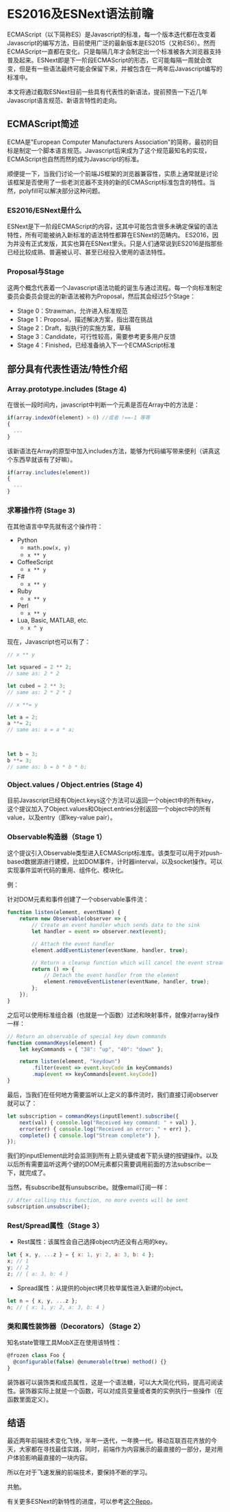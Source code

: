 # ES2016及ESNext语法前瞻
ECMAScript（以下简称ES）是Javascript的标准，每一个版本迭代都在改变着Javascript的编写方法，目前使用广泛的最新版本是ES2015（又称ES6）。然而ECMAScript一直都在变化，只是每隔几年才会制定出一个标准被各大浏览器支持普及起来。ESNext即是下一阶段ECMAScript的形态，它可能每隔一周就会改变，但是有一些语法最终可能会保留下来，并被包含在一两年后Javascript编写的标准中。

本文将通过截取ESNext目前一些具有代表性的新语法，提前预告一下近几年Javascript语言规范、新语言特性的走向。

## ECMAScript简述
ECMA是"European Computer Manufacturers Association"的简称，最初的目标是制定一个脚本语言规范。Javascript后来成为了这个规范最知名的实现，ECMAScript也自然而然的成为Javascript的标准。

顺便提一下，当我们讨论一个前端JS框架的浏览器兼容性，实质上通常就是讨论该框架是否使用了一些老浏览器不支持的新的ECMAScript标准包含的特性。当然，polyfill可以解决部分这种问题。

### ES2016/ESNext是什么
ESNext是下一阶段ECMAScript的内容，这其中可能包含很多未确定保留的语法特性，所有可能被纳入新标准的语法特性都算在ESNext的范畴内。
ES2016，因为并没有正式发版，其实也算在ESNext里头。只是人们通常说到ES2016是指那些已经比较成熟、普遍被认可、甚至已经投入使用的语法特性。

### Proposal与Stage
这两个概念代表着一个Javascript语法功能的诞生与通过流程。每一个向标准制定委员会委员会提出的新语法被称为Proposal，然后其会经过5个Stage：

- Stage 0：Strawman，允许进入标准规范
- Stage 1：Proposal，描述解决方案，指出潜在挑战
- Stage 2：Draft，拟执行的实施方案，草稿
- Stage 3：Candidate，可行性较高，需要参考更多用户反馈
- Stage 4：Finished，已经准备纳入下一个ECMAScript标准

## 部分具有代表性语法/特性介绍

### Array.prototype.includes (Stage 4)
在很长一段时间内，javascript中判断一个元素是否在Array中的方法是：
```javascript
if(array.indexOf(element) > 0) //或者 !==-1 等等
{
  ...
}
```
该新语法在Array的原型中加入includes方法，能够为代码编写带来便利（讲真这个东西早就该有了好嘛）。
```javascript
if(array.includes(element))
{
  ...
}
```

### 求幂操作符 (Stage 3)
在其他语言中早先就有这个操作符：
- Python
  - `math.pow(x, y)`
  - `x ** y`
- CoffeeScript
  - `x ** y`
- F#
  - `x ** y`
- Ruby
  - `x ** y`
- Perl
  - `x ** y`
- Lua, Basic, MATLAB, etc.
  - `x ^ y`

现在，Javascript也可以有了：
```javascript
// x ** y

let squared = 2 ** 2;
// same as: 2 * 2

let cubed = 2 ** 3;
// same as: 2 * 2 * 2

```

```javascript
// x **= y

let a = 2;
a **= 2;
// same as: a = a * a;



let b = 3;
b **= 3;
// same as: b = b * b * b;

```

### Object.values / Object.entries (Stage 4)
目前Javascript已经有Object.keys这个方法可以返回一个object中的所有key，这个提议加入了Object.values和Object.entries分别返回一个object中的所有value，以及entry（即key-value pair）。

### Observable构造器（Stage 1）
这个提议引入Observable类型进入ECMAScript标准库。该类型可以用于对push-based数据源进行建模，比如DOM事件，计时器interval，以及socket操作。可以实现事件监听代码的重用、组件化、模块化。

例：

针对DOM元素和事件创建了一个observable事件流：
```Javascript
function listen(element, eventName) {
    return new Observable(observer => {
        // Create an event handler which sends data to the sink
        let handler = event => observer.next(event);

        // Attach the event handler
        element.addEventListener(eventName, handler, true);

        // Return a cleanup function which will cancel the event stream
        return () => {
            // Detach the event handler from the element
            element.removeEventListener(eventName, handler, true);
        };
    });
}
```
之后可以使用标准组合器（也就是一个函数）过滤和映射事件，就像对array操作一样：
```Javascript
// Return an observable of special key down commands
function commandKeys(element) {
    let keyCommands = { "38": "up", "40": "down" };

    return listen(element, "keydown")
        .filter(event => event.keyCode in keyCommands)
        .map(event => keyCommands[event.keyCode])
}
```
最后，当我们在任何地方需要监听以上定义的事件流时，我们直接订阅observer就可以了：
```Javascript
let subscription = commandKeys(inputElement).subscribe({
    next(val) { console.log("Received key command: " + val) },
    error(err) { console.log("Received an error: " + err) },
    complete() { console.log("Stream complete") },
});
```
我们的inputElement此时会监测到所有上箭头键或者下箭头键的按键操作。以及以后所有需要监听这两个键的DOM元素都只需要调用前面的方法subscribe一下，就完成了。

当然，有subscribe就有unsubscribe。就像email订阅一样：
```Javascript
// After calling this function, no more events will be sent
subscription.unsubscribe();
```

### Rest/Spread属性（Stage 3）
- Rest属性：该属性会自己选择object内还没有占用的key。
```Javascript
let { x, y, ...z } = { x: 1, y: 2, a: 3, b: 4 };
x; // 1
y; // 2
z; // { a: 3, b: 4 }
```

- Spread属性：从提供的object拷贝枚举属性进入新建的object。
```Javascript
let n = { x, y, ...z };
n; // { x: 1, y: 2, a: 3, b: 4 }
```

### 类和属性装饰器（Decorators）（Stage 2）
知名state管理工具MobX正在使用该特性：
```Javascript
@frozen class Foo {
  @configurable(false) @enumerable(true) method() {}
}
```
装饰器可以装饰类和成员属性，这是一个语法糖，可以大大简化代码，提高可阅读性。装饰器实际上就是一个函数，可以对成员变量或者类的实例执行一些操作（在函数里面定义）。

## 结语
最近两年前端技术变化飞快，半年一迭代，一年换一代。移动互联百花齐放的今天，大家都在寻找最佳实践，同时，前端作为内容展示的最直接的一部分，是对用户体验影响最直接的一块内容。

所以在对于飞速发展的前端技术，要保持不断的学习。

共勉。

有关更多ESNext的新特性的进度，可以参考[这个Repo](https://github.com/tc39/ecma262)。
